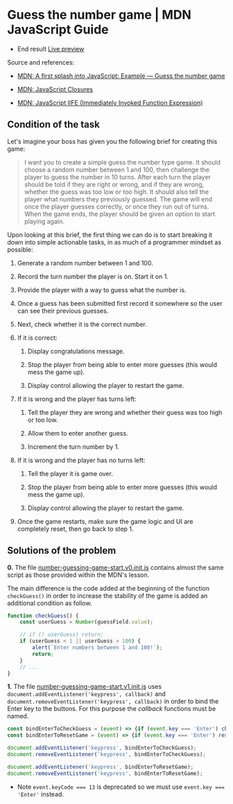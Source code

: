 # Guess the number game | MDN JavaScript Guide

* End result [Live preview](https://metalevel-tech.github.io/js_homework/MDN.Exercises/guess_the_number_game/number-guessing-game-start.html)

Source and references:

* [MDN: A first splash into JavaScript: Example — Guess the number game](https://developer.mozilla.org/en-US/docs/Learn/JavaScript/First_steps/A_first_splash#example_%E2%80%94_guess_the_number_game)

* [MDN: JavaScript Closures](https://developer.mozilla.org/en-US/docs/Web/JavaScript/Closures)

* [MDN: JavaScript IIFE (Immediately Invoked Function Expression)](https://developer.mozilla.org/en-US/docs/Glossary/IIFE)

## Condition of the task

Let's imagine your boss has given you the following brief for creating this game:

> I want you to create a simple guess the number type game. It should choose a random number between 1 and 100, then challenge the player to guess the number in 10 turns. After each turn the player should be told if they are right or wrong, and if they are wrong, whether the guess was too low or too high. It should also tell the player what numbers they previously guessed. The game will end once the player guesses correctly, or once they run out of turns. When the game ends, the player should be given an option to start playing again.

Upon looking at this brief, the first thing we can do is to start breaking it down into simple actionable tasks, in as much of a programmer mindset as possible:

1. Generate a random number between 1 and 100.

2. Record the turn number the player is on. Start it on 1.

3. Provide the player with a way to guess what the number is.

4. Once a guess has been submitted first record it somewhere so the user can see their previous guesses.

5. Next, check whether it is the correct number.

6. If it is correct:

    1. Display congratulations message.

    2. Stop the player from being able to enter more guesses (this would mess the game up).

    3. Display control allowing the player to restart the game.

7. If it is wrong and the player has turns left:

    1. Tell the player they are wrong and whether their guess was too high or too low.

    2. Allow them to enter another guess.

    3. Increment the turn number by 1.

8. If it is wrong and the player has no turns left:

    1. Tell the player it is game over.

    2. Stop the player from being able to enter more guesses (this would mess the game up).

    3. Display control allowing the player to restart the game.

9. Once the game restarts, make sure the game logic and UI are completely reset, then go back to step 1.

## Solutions of the problem

**0.** The file [number-guessing-game-start.v0.init.js](number-guessing-game-start.v0.init.js) contains almost the same script as those provided within the MDN's lesson.

The main difference is the code added at the beginning of the function `checkGuess()` in order to increase the stability of the game is added an additional condition as follow.
```js
function checkGuess() {
    const userGuess = Number(guessField.value);

    // if (! userGuess) return;
    if (userGuess < 1 || userGuess > 100) {
        alert(`Enter numbers between 1 and 100!`);
        return;
    }
    // ...
}
``` 

**1.** The file [number-guessing-game-start.v1.init.js](number-guessing-game-start.v1.init.js) uses `document.addEventListener('keypress', callback)` and `document.removeEventListener('keypress', callback)` in order to bind the Enter key to the buttons. For this purpose the *callback* functions must be named. 

```js
const bindEnterToCheckGuess = (event) => {if (event.key === 'Enter') checkGuess();}
const bindEnterToResetGame = (event) => {if (event.key === 'Enter') resetGame();}

document.addEventListener('keypress', bindEnterToCheckGuess);
document.removeEventListener('keypress', bindEnterToCheckGuess);

document.addEventListener('keypress', bindEnterToResetGame);
document.removeEventListener('keypress', bindEnterToResetGame);
```

* Note `event.keyCode === 13` is deprecated so we must use `event.key === 'Enter'` instead. 
